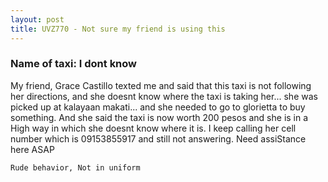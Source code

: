 ```yaml
---
layout: post
title: UVZ770 - Not sure my friend is using this
---
```


### Name of taxi: I dont know

My friend, Grace Castillo texted me and said that this taxi is not following her directions, and she doesnt know where the taxi is taking her... she was picked up at kalayaan makati... and she needed to go to glorietta to buy something. And she said the taxi is now worth 200 pesos and she is in a High way in which she doesnt know where it is. I keep calling her cell number which is 09153855917 and still not answering. Need assiStance here ASAP

```Rude behavior, Not in uniform```
